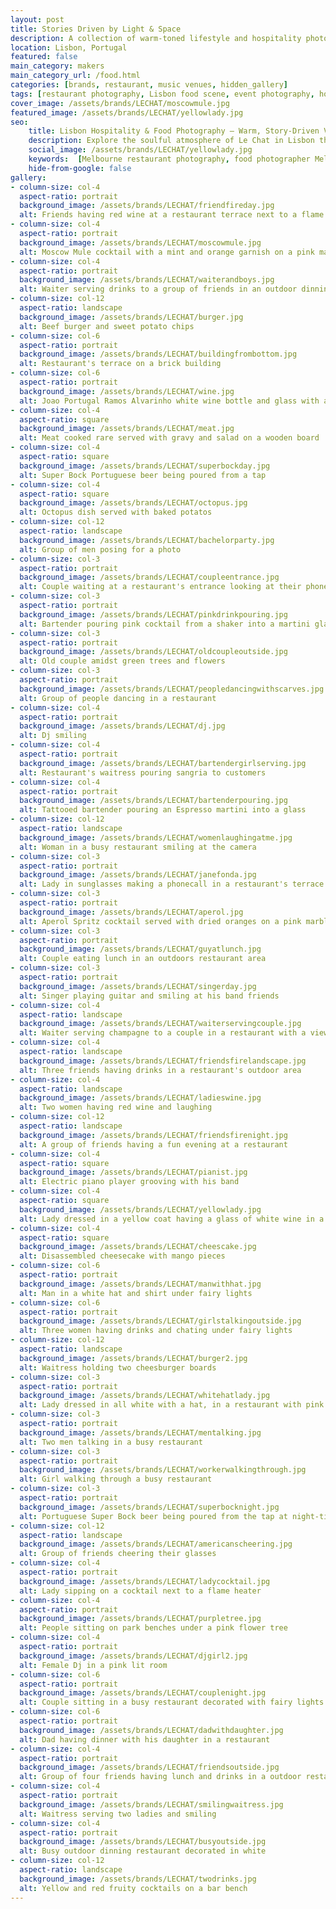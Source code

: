 ```yaml
---
layout: post
title: Stories Driven by Light & Space
description: A collection of warm-toned lifestyle and hospitality photos showcasing vibrant food, cocktails, and ambient moments at a riverside Lisbon venue. Perfect for brands seeking natural, storytelling visuals.
location: Lisbon, Portugal
featured: false
main_category: makers
main_category_url: /food.html
categories: [brands, restaurant, music venues, hidden_gallery]
tags: [restaurant photography, Lisbon food scene, event photography, hospitality photography, Sof Kapa Photography]
cover_image: /assets/brands/LECHAT/moscowmule.jpg
featured_image: /assets/brands/LECHAT/yellowlady.jpg
seo:
    title: Lisbon Hospitality & Food Photography – Warm, Story-Driven Visuals | Sof Kapa Photography
    description: Explore the soulful atmosphere of Le Chat in Lisbon through vibrant restaurant and event photography, capturing views of the Tagus River, delicious food, and live music moments.
    social_image: /assets/brands/LECHAT/yellowlady.jpg
    keywords:  [Melbourne restaurant photography, food photographer Melbourne, hospitality photography, Le Chat Lisbon, event photographer Australia, Sof Kapa]
    hide-from-google: false 
gallery:
- column-size: col-4
  aspect-ratio: portrait
  background_image: /assets/brands/LECHAT/friendfireday.jpg
  alt: Friends having red wine at a restaurant terrace next to a flame heater
- column-size: col-4
  aspect-ratio: portrait
  background_image: /assets/brands/LECHAT/moscowmule.jpg
  alt: Moscow Mule cocktail with a mint and orange garnish on a pink marble bench
- column-size: col-4
  aspect-ratio: portrait
  background_image: /assets/brands/LECHAT/waiterandboys.jpg
  alt: Waiter serving drinks to a group of friends in an outdoor dinning area
- column-size: col-12
  aspect-ratio: landscape
  background_image: /assets/brands/LECHAT/burger.jpg
  alt: Beef burger and sweet potato chips
- column-size: col-6
  aspect-ratio: portrait
  background_image: /assets/brands/LECHAT/buildingfrombottom.jpg
  alt: Restaurant's terrace on a brick building 
- column-size: col-6
  aspect-ratio: portrait
  background_image: /assets/brands/LECHAT/wine.jpg
  alt: Joao Portugal Ramos Alvarinho white wine bottle and glass with a banana plant backdrop
- column-size: col-4
  aspect-ratio: square
  background_image: /assets/brands/LECHAT/meat.jpg
  alt: Meat cooked rare served with gravy and salad on a wooden board
- column-size: col-4
  aspect-ratio: square
  background_image: /assets/brands/LECHAT/superbockday.jpg
  alt: Super Bock Portuguese beer being poured from a tap 
- column-size: col-4
  aspect-ratio: square
  background_image: /assets/brands/LECHAT/octopus.jpg
  alt: Octopus dish served with baked potatos
- column-size: col-12
  aspect-ratio: landscape
  background_image: /assets/brands/LECHAT/bachelorparty.jpg
  alt: Group of men posing for a photo 
- column-size: col-3
  aspect-ratio: portrait
  background_image: /assets/brands/LECHAT/coupleentrance.jpg
  alt: Couple waiting at a restaurant's entrance looking at their phones 
- column-size: col-3
  aspect-ratio: portrait
  background_image: /assets/brands/LECHAT/pinkdrinkpouring.jpg
  alt: Bartender pouring pink cocktail from a shaker into a martini glass
- column-size: col-3
  aspect-ratio: portrait
  background_image: /assets/brands/LECHAT/oldcoupleoutside.jpg
  alt: Old couple amidst green trees and flowers
- column-size: col-3
  aspect-ratio: portrait
  background_image: /assets/brands/LECHAT/peopledancingwithscarves.jpg
  alt: Group of people dancing in a restaurant
- column-size: col-4
  aspect-ratio: portrait
  background_image: /assets/brands/LECHAT/dj.jpg
  alt: Dj smiling
- column-size: col-4
  aspect-ratio: portrait
  background_image: /assets/brands/LECHAT/bartendergirlserving.jpg
  alt: Restaurant's waitress pouring sangria to customers
- column-size: col-4
  aspect-ratio: portrait
  background_image: /assets/brands/LECHAT/bartenderpouring.jpg
  alt: Tattooed bartender pouring an Espresso martini into a glass
- column-size: col-12
  aspect-ratio: landscape
  background_image: /assets/brands/LECHAT/womenlaughingatme.jpg
  alt: Woman in a busy restaurant smiling at the camera
- column-size: col-3
  aspect-ratio: portrait
  background_image: /assets/brands/LECHAT/janefonda.jpg
  alt: Lady in sunglasses making a phonecall in a restaurant's terrace
- column-size: col-3
  aspect-ratio: portrait
  background_image: /assets/brands/LECHAT/aperol.jpg
  alt: Aperol Spritz cocktail served with dried oranges on a pink marble bench
- column-size: col-3
  aspect-ratio: portrait
  background_image: /assets/brands/LECHAT/guyatlunch.jpg
  alt: Couple eating lunch in an outdoors restaurant area
- column-size: col-3
  aspect-ratio: portrait
  background_image: /assets/brands/LECHAT/singerday.jpg
  alt: Singer playing guitar and smiling at his band friends
- column-size: col-4
  aspect-ratio: landscape
  background_image: /assets/brands/LECHAT/waiterservingcouple.jpg
  alt: Waiter serving champagne to a couple in a restaurant with a view
- column-size: col-4
  aspect-ratio: landscape
  background_image: /assets/brands/LECHAT/friendsfirelandscape.jpg
  alt: Three friends having drinks in a restaurant's outdoor area
- column-size: col-4
  aspect-ratio: landscape
  background_image: /assets/brands/LECHAT/ladieswine.jpg
  alt: Two women having red wine and laughing
- column-size: col-12
  aspect-ratio: landscape
  background_image: /assets/brands/LECHAT/friendsfirenight.jpg
  alt: A group of friends having a fun evening at a restaurant
- column-size: col-4
  aspect-ratio: square
  background_image: /assets/brands/LECHAT/pianist.jpg
  alt: Electric piano player grooving with his band
- column-size: col-4
  aspect-ratio: square
  background_image: /assets/brands/LECHAT/yellowlady.jpg
  alt: Lady dressed in a yellow coat having a glass of white wine in a restaurant's terrace
- column-size: col-4
  aspect-ratio: square
  background_image: /assets/brands/LECHAT/cheescake.jpg
  alt: Disassembled cheesecake with mango pieces
- column-size: col-6
  aspect-ratio: portrait
  background_image: /assets/brands/LECHAT/manwithhat.jpg
  alt: Man in a white hat and shirt under fairy lights
- column-size: col-6
  aspect-ratio: portrait
  background_image: /assets/brands/LECHAT/girlstalkingoutside.jpg
  alt: Three women having drinks and chating under fairy lights
- column-size: col-12
  aspect-ratio: landscape
  background_image: /assets/brands/LECHAT/burger2.jpg
  alt: Waitress holding two cheesburger boards
- column-size: col-3
  aspect-ratio: portrait
  background_image: /assets/brands/LECHAT/whitehatlady.jpg
  alt: Lady dressed in all white with a hat, in a restaurant with pink lighting
- column-size: col-3
  aspect-ratio: portrait
  background_image: /assets/brands/LECHAT/mentalking.jpg
  alt: Two men talking in a busy restaurant
- column-size: col-3
  aspect-ratio: portrait
  background_image: /assets/brands/LECHAT/workerwalkingthrough.jpg
  alt: Girl walking through a busy restaurant
- column-size: col-3
  aspect-ratio: portrait
  background_image: /assets/brands/LECHAT/superbocknight.jpg
  alt: Portuguese Super Bock beer being poured from the tap at night-time
- column-size: col-12
  aspect-ratio: landscape
  background_image: /assets/brands/LECHAT/americanscheering.jpg
  alt: Group of friends cheering their glasses
- column-size: col-4
  aspect-ratio: portrait
  background_image: /assets/brands/LECHAT/ladycocktail.jpg
  alt: Lady sipping on a cocktail next to a flame heater
- column-size: col-4
  aspect-ratio: portrait
  background_image: /assets/brands/LECHAT/purpletree.jpg
  alt: People sitting on park benches under a pink flower tree
- column-size: col-4
  aspect-ratio: portrait
  background_image: /assets/brands/LECHAT/djgirl2.jpg
  alt: Female Dj in a pink lit room
- column-size: col-6
  aspect-ratio: portrait
  background_image: /assets/brands/LECHAT/couplenight.jpg
  alt: Couple sitting in a busy restaurant decorated with fairy lights
- column-size: col-6
  aspect-ratio: portrait
  background_image: /assets/brands/LECHAT/dadwithdaughter.jpg
  alt: Dad having dinner with his daughter in a restaurant
- column-size: col-4
  aspect-ratio: portrait
  background_image: /assets/brands/LECHAT/friendsoutside.jpg
  alt: Group of four friends having lunch and drinks in a outdoor restaurant with a view
- column-size: col-4
  aspect-ratio: portrait
  background_image: /assets/brands/LECHAT/smilingwaitress.jpg
  alt: Waitress serving two ladies and smiling
- column-size: col-4
  aspect-ratio: portrait
  background_image: /assets/brands/LECHAT/busyoutside.jpg
  alt: Busy outdoor dinning restaurant decorated in white
- column-size: col-12
  aspect-ratio: landscape
  background_image: /assets/brands/LECHAT/twodrinks.jpg
  alt: Yellow and red fruity cocktails on a bar bench
---
```




